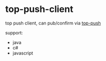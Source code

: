 top-push-client
===============

top push client, can pub/confirm via [top-push](https://github.com/wsky/top-push)

support:
- java
- c#
- javascript

